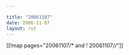```yaml
---

title: "20061107"
date: 2006-11-07
layout: rut
---
```


[[!map pages="20061107/* and ! 20061107/*/*"]]
